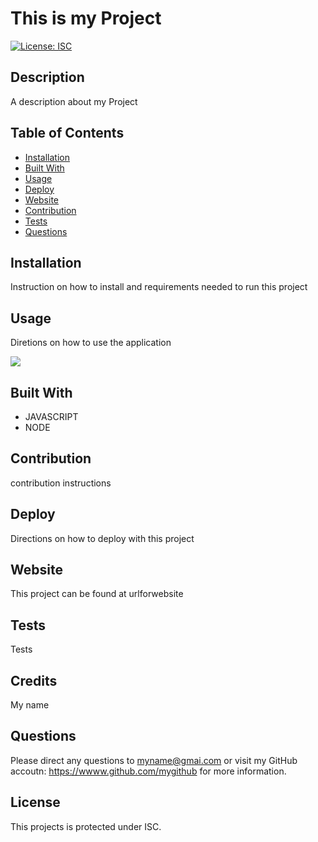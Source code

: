 # This is my Project

[![License: ISC](https://img.shields.io/badge/License-ISC-blue.svg)](https://opensource.org/licenses/ISC)



## Description
A description about my Project


## Table of Contents

* [Installation](#installation)
* [Built With](#built-with)
* [Usage](#usage)
* [Deploy](#deploy)
* [Website](#website)
* [Contribution](#contribution)
* [Tests](#tests)
* [Questions](#questions)

## Installation
Instruction on how to install and requirements needed to run this project
    
## Usage
Diretions on how to use the application
  
    
![](assets/images/nameofImage.jpg)
  
## Built With

* JAVASCRIPT
* NODE
    
## Contribution
contribution instructions
  
## Deploy

Directions on how to deploy with this project
  
## Website

This project can be found at urlforwebsite
  
## Tests
Tests
  
## Credits
My name

## Questions
Please direct any questions to myname@gmai.com or visit my GitHub accoutn: https://wwww.github.com/mygithub for more information. 

## License
This projects is protected under ISC.
